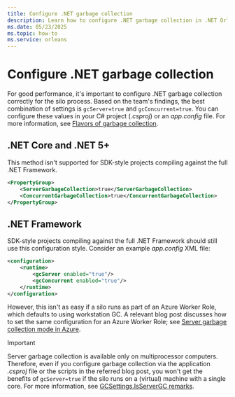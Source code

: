 ```yaml
---
title: Configure .NET garbage collection
description: Learn how to configure .NET garbage collection in .NET Orleans.
ms.date: 05/23/2025
ms.topic: how-to
ms.service: orleans
---
```


# Configure .NET garbage collection

For good performance, it's important to configure .NET garbage collection correctly for the silo process. Based on the team's findings, the best combination of settings is `gcServer=true` and `gcConcurrent=true`. You can configure these values in your C# project (_.csproj_) or an _app.config_ file. For more information, see [Flavors of garbage collection](../../../core/runtime-config/garbage-collector.md#flavors-of-garbage-collection).

## .NET Core and .NET 5+

This method isn't supported for SDK-style projects compiling against the full .NET Framework.

```xml
<PropertyGroup>
    <ServerGarbageCollection>true</ServerGarbageCollection>
    <ConcurrentGarbageCollection>true</ConcurrentGarbageCollection>
</PropertyGroup>
```

## .NET Framework

SDK-style projects compiling against the full .NET Framework should still use this configuration style. Consider an example _app.config_ XML file:

``` xml
<configuration>
    <runtime>
        <gcServer enabled="true"/>
        <gcConcurrent enabled="true"/>
    </runtime>
</configuration>
```

However, this isn't as easy if a silo runs as part of an Azure Worker Role, which defaults to using workstation GC. A relevant blog post discusses how to set the same configuration for an Azure Worker Role; see [Server garbage collection mode in Azure](/archive/blogs/cclayton/server-garbage-collection-mode-in-microsoft-azure).

> [!IMPORTANT]
> Server garbage collection is available only on multiprocessor computers. Therefore, even if you configure garbage collection via the application _.csproj_ file or the scripts in the referred blog post, you won't get the benefits of `gcServer=true` if the silo runs on a (virtual) machine with a single core. For more information, see [GCSettings.IsServerGC remarks](/dotnet/api/system.runtime.gcsettings.isservergc#remarks).
